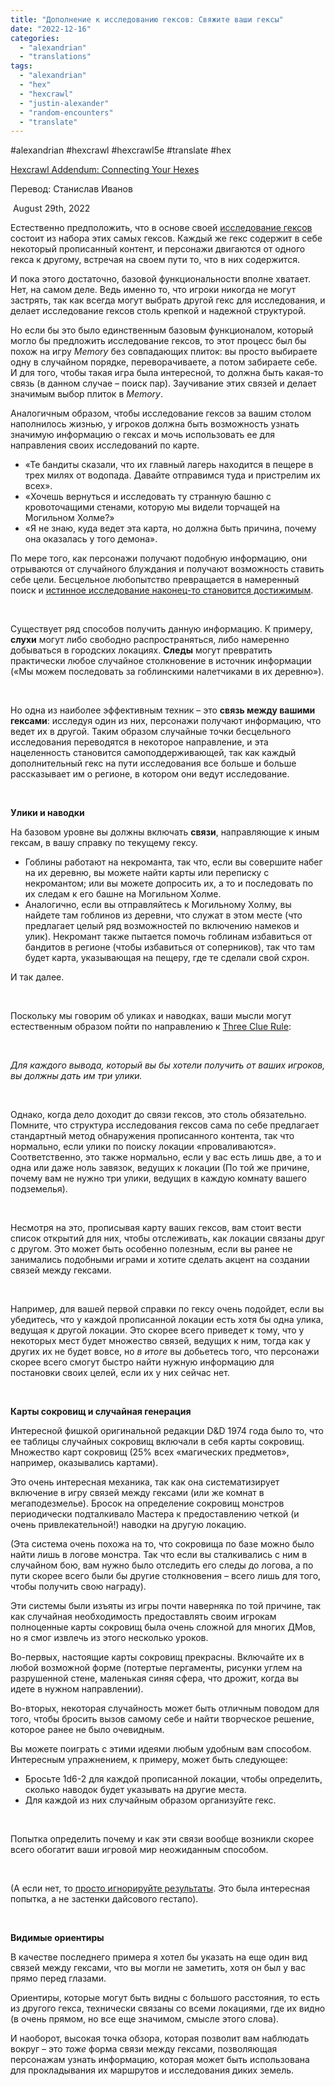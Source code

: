 ```yaml
---
title: "Дополнение к исследованию гексов: Свяжите ваши гексы"
date: "2022-12-16"
categories: 
  - "alexandrian"
  - "translations"
tags: 
  - "alexandrian"
  - "hex"
  - "hexcrawl"
  - "justin-alexander"
  - "random-encounters"
  - "translate"
---
```


#alexandrian #hexcrawl #hexcrawl5e #translate #hex

[Hexcrawl Addendum: Connecting Your Hexes](https://thealexandrian.net/wordpress/48383/roleplaying-games/hexcrawl-addendum-connecting-your-hexes)

Перевод: Станислав Иванов

 August 29th, 2022

Естественно предположить, что в основе своей [исследование гексов](https://thealexandrian.net/wordpress/46020/roleplaying-games/5e-hexcrawl) состоит из набора этих самых гексов. Каждый же гекс содержит в себе некоторый прописанный контент, и персонажи двигаются от одного гекса к другому, встречая на своем пути то, что в них содержится.

И пока этого достаточно, базовой функциональности вполне хватает. Нет, на самом деле. Ведь именно то, что игроки никогда не могут застрять, так как всегда могут выбрать другой гекс для исследования, и делает исследование гексов столь крепкой и надежной структурой.

Но если бы это было единственным базовым функционалом, который могло бы предложить исследование гексов, то этот процесс был бы похож на игру _Memory_ без совпадающих плиток: вы просто выбираете одну в случайном порядке, переворачиваете, а потом забираете себе. И для того, чтобы такая игра была интересной, то должна быть какая-то связь (в данном случае – поиск пар). Заучивание этих связей и делает значимым выбор плиток в _Memory_.

Аналогичным образом, чтобы исследование гексов за вашим столом наполнилось жизнью, у игроков должна быть возможность узнать значимую информацию о гексах и мочь использовать ее для направления своих исследований по карте.

- «Те бандиты сказали, что их главный лагерь находится в пещере в трех милях от водопада. Давайте отправимся туда и пристрелим их всех».
- «Хочешь вернуться и исследовать ту странную башню с кровоточащими стенами, которую мы видели торчащей на Могильном Холме?»
- «Я не знаю, куда ведет эта карта, но должна быть причина, почему она оказалась у того демона».

По мере того, как персонажи получают подобную информацию, они отрываются от случайного блуждания и получают возможность ставить себе цели. Бесцельное любопытство превращается в намеренный поиск и [истинное исследование наконец-то становится достижимым](https://thealexandrian.net/wordpress/46504/roleplaying-games/whither-exploration-the-invisible-pillar-of-5th-edition).

 

Существует ряд способов получить данную информацию. К примеру, **слухи** могут либо свободно распространяться, либо намеренно добываться в городских локациях. **Следы** могут превратить практически любое случайное столкновение в источник информации («Мы можем последовать за гоблинскими налетчиками в их деревню»).

 

Но одна из наиболее эффективным техник – это **связь между вашими гексами**: исследуя один из них, персонажи получают информацию, что ведет их в другой. Таким образом случайные точки бесцельного исследования переводятся в некоторое направление, и эта нацеленность становится самоподдерживающей, так как каждый дополнительный гекс на пути исследования все больше и больше рассказывает им о регионе, в котором они ведут исследование.

 

**Улики и наводки**

На базовом уровне вы должны включать **связи**, направляющие к иным гексам, в вашу справку по текущему гексу.

- Гоблины работают на некроманта, так что, если вы совершите набег на их деревню, вы можете найти карты или переписку с некромантом; или вы можете допросить их, а то и последовать по их следам к его башне на Могильном Холме.
- Аналогично, если вы отправляйтесь к Могильному Холму, вы найдете там гоблинов из деревни, что служат в этом месте (что предлагает целый ряд возможностей по включению намеков и улик). Некромант также пытается помочь гоблинам избавиться от бандитов в регионе (чтобы избавиться от соперников), так что там будет карта, указывающая на пещеру, где те сделали свой схрон.

И так далее.

 

Поскольку мы говорим об уликах и наводках, ваши мысли могут естественным образом пойти по направлению к [Three Clue Rule](https://thealexandrian.net/wordpress/1118/roleplaying-games/three-clue-rule):

 

_Для каждого вывода, который вы бы хотели получить от ваших игроков, вы должны дать им три улики._

 

Однако, когда дело доходит до связи гексов, это столь обязательно. Помните, что структура исследования гексов сама по себе предлагает стандартный метод обнаружения прописанного контента, так что нормально, если улики по поиску локации «проваливаются». Соответственно, это также нормально, если у вас есть лишь две, а то и одна или даже ноль завязок, ведущих к локации (По той же причине, почему вам не нужно три улики, ведущих в каждую комнату вашего подземелья).

 

Несмотря на это, прописывая карту ваших гексов, вам стоит вести список открытий для них, чтобы отслеживать, как локации связаны друг с другом. Это может быть особенно полезным, если вы ранее не занимались подобными играми и хотите сделать акцент на создании связей между гексами.

 

Например, для вашей первой справки по гексу очень подойдет, если вы убедитесь, что у каждой прописанной локации есть хотя бы одна улика, ведущая к другой локации. Это скорее всего приведет к тому, что у некоторых мест будет множество связей, ведущих к ним, тогда как у других их не будет вовсе, но _в итоге_ вы добьетесь того, что персонажи скорее всего смогут быстро найти нужную информацию для постановки своих целей, если их у них сейчас нет.

 

**Карты сокровищ и случайная генерация**

Интересной фишкой оригинальной редакции D&D 1974 года было то, что ее таблицы случайных сокровищ включали в себя карты сокровищ. Множество карт сокровищ (25% всех «магических предметов», например, оказывались картами).

Это очень интересная механика, так как она систематизирует включение в игру связей между гексами (или же комнат в мегаподезмелье). Бросок на определение сокровищ монстров периодически подталкивало Мастера к предоставлению четкой (и очень привлекательной!) наводки на другую локацию.

(Эта система очень похожа на то, что сокровища по базе можно было найти лишь в логове монстра. Так что если вы сталкивались с ним в случайном бою, вам нужно было отследить его следы до логова, а по пути скорее всего были бы другие столкновения – всего лишь для того, чтобы получить свою награду).

Эти системы были изъяты из игры почти наверняка по той причине, так как случайная необходимость предоставлять своим игрокам полноценные карты сокровищ была очень сложной для многих ДМов, но я смог извлечь из этого несколько уроков.

Во-первых, настоящие карты сокровищ прекрасны. Включайте их в любой возможной форме (потертые пергаменты, рисунки углем на разрушенной стене, маленькая синяя сфера, что дрожит, когда вы идете в нужном направлении).

Во-вторых, некоторая случайность может быть отличным поводом для того, чтобы бросить вызов самому себе и найти творческое решение, которое ранее не было очевидным.

Вы можете поиграть с этими идеями любым удобным вам способом. Интересным упражнением, к примеру, может быть следующее:

- Бросьте 1d6-2 для каждой прописанной локации, чтобы определить, сколько наводок будет указывать на другие места.
- Для каждой из них случайным образом организуйте гекс.

 

Попытка определить почему и как эти связи вообще возникли скорее всего обогатит ваши игровой мир неожиданным способом.

 

(А если нет, то [просто игнорируйте результаты](https://thealexandrian.net/wordpress/43720/roleplaying-games/the-fudging-corollary-not-all-dice-rolls-are-mechanics). Это была интересная попытка, а не застенки дайсового гестапо).

 

**Видимые ориентиры**

В качестве последнего примера я хотел бы указать на еще один вид связей между гексами, что вы могли не заметить, хотя он был у вас прямо перед глазами.

Ориентиры, которые могут быть видны с большого расстояния, то есть из другого гекса, технически связаны со всеми локациями, где их видно (в очень прямом, но все еще значимом, смысле этого слова).

И наоборот, высокая точка обзора, которая позволит вам наблюдать вокруг – это _тоже_ форма связи между гексами, позволяющая персонажам узнать информацию, которая может быть использована для прокладывания их маршрутов и исследования диких земель.
